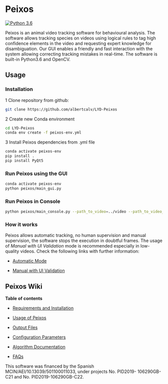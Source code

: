# Peixos
[![Python 3.6](https://img.shields.io/badge/python-3.6-blue.svg)](https://www.python.org/downloads/release/python-360/)

Peixos is an animal video tracking software for behavioural analysis. The software allows tracking species on videos using logical rules to tag high confidence elements in the video and requesting expert knowledge for disambiguation. Our GUI enables a friendly and fast interaction with the system allowing correcting tracking mistakes in real-time. The software is built-in Python3.6 and OpenCV.


## Usage

### Installation 
1 Clone repository from github: 
```bash
git clone https://github.com/albertcalv/LYD-Peixos
```

2 Create new Conda environment
````bash
cd LYD-Peixos
conda env create -f peixos-env.yml
````

3 Install Peixos dependencies from .yml file
````bash
conda activate peixos-env
pip install .  
pip install PyQt5
````

### Run Peixos using the GUI 
````bash
conda activate peixos-env
python peixos/main_gui.py
````

### Run Peixos in Console 
````bash
python peixos/main_console.py --path_to_video=../video --path_to_video_back=../video_background --num_of_elements=num_of_elements
````

### How it works 
Peixos allows automatic tracking, no human supervision and manual supervision, the software stops the execution in doubtful frames.  The usage of _Manual with UI Validation_ mode is recommended especially in low-quality videos. Check the following links with further information: 

-  [Automatic Mode](https://github.com/albertcalv/Peixos/wiki/Usage#how-it-works-automatic-tracking)  

-  [Manual with UI Validation](https://github.com/albertcalv/Peixos/wiki/Usage#how-it-works-ui-validation)


## Peixos Wiki

**Table of contents**
-  [Requirements and Installation](https://github.com/albertcalv/Peixos/wiki/requirements-and-Installation)  
  
-  [Usage of Peixos](https://github.com/albertcalv/Peixos/wiki/Usage)
  
-  [Output Files](https://github.com/albertcalv/Peixos/wiki/Output) 
  
-  [Configuration Parameters](https://github.com/albertcalv/Peixos/wiki/Configuration) 

-  [Algorithm Documentation](https://github.com/albertcalv/Peixos/wiki/Algorithm-Documentation) 
  
-  [FAQs](https://github.com/albertcalv/Peixos/wiki/FAQs)
  
  
  
This software was financed by the Spanish MCIN/AEI/10.13039/501100011033, under projects No. PID2019- 106290GB-C21 and No. PID2019-106290GB-C22.


